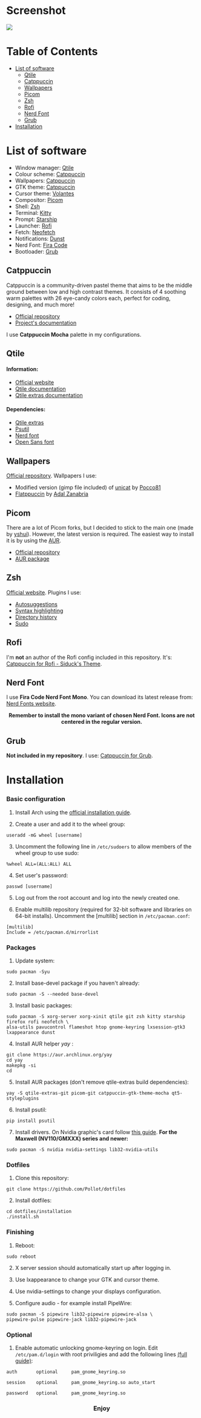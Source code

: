 # Screenshot
<img src="screenshots/update1.png">

# Table of Contents
- [List of software](#list-of-software)
    - [Qtile](#qtile)
    - [Catppuccin](#catppuccin)
    - [Wallpapers](#wallpapers)
    - [Picom](#picom)
    - [Zsh](#zsh)
    - [Rofi](#rofi)
    - [Nerd Font](#nerd-font)
    - [Grub](#grub)
- [Installation](#installation)

# List of software
- Window manager: [Qtile](#qtile)
- Colour scheme: [Catppuccin](#catppuccin)
- Wallpapers: [Catppuccin](#wallpapers)
- GTK theme: [Catppuccin](https://github.com/catppuccin/gtk)
- Cursor theme: [Volantes](https://www.gnome-look.org/p/1356095)
- Compositor: [Picom](#picom)
- Shell: [Zsh](#zsh)
- Terminal: [Kitty](https://sw.kovidgoyal.net/kitty/)
- Prompt: [Starship](https://starship.rs/)
- Launcher: [Rofi](#rofi)
- Fetch: [Neofetch](https://github.com/dylanaraps/neofetch)
- Notifications: [Dunst](https://dunst-project.org/)
- Nerd Font: [Fira Code](#nerd-font)
- Bootloader: [Grub](#grub)

## Catppuccin
Catppuccin is a community-driven pastel theme that aims to be the middle ground between low and high contrast themes. It consists of 4 soothing warm palettes with 26 eye-candy colors each, perfect for coding, designing, and much more!
- [Official repository](https://github.com/catppuccin/catppuccin)
- [Project's documentation](https://github.com/catppuccin/catppuccin/tree/dev/docs)

I use **Catppuccin Mocha** palette in my configurations.
## Qtile
#### Information:
- [Official website](http://www.qtile.org/)
- [Qtile documentation](http://docs.qtile.org/en/stable/)
- [Qtile extras documentation](https://qtile-extras.readthedocs.io/en/stable/index.html)
#### Dependencies:
- [Qtile extras](https://qtile-extras.readthedocs.io/en/stable/manual/install.html)
- [Psutil](https://pypi.org/project/psutil/)
- [Nerd font](#nerd-font)
- [Open Sans font](https://fonts.google.com/specimen/Open+Sans)

## Wallpapers
[Official repository](https://github.com/catppuccin/wallpapers). Wallpapers I use:
- Modified version (gimp file included) of [unicat](https://github.com/catppuccin/wallpapers/blob/main/minimalistic/black5_unicat.png) by [Pocco81](https://github.com/Pocco81)
- [Flatppuccin](https://github.com/catppuccin/wallpapers/blob/main/flatppuccin/flatppuccin_4k_macchiato.png) by [Adal Zanabria](https://github.com/AdalZanabria)

## Picom
There are a lot of Picom forks, but I decided to stick to the main one (made by [yshui](https://github.com/yshui)). However, the latest version is required. The easiest way to install it is by using the [AUR](https://aur.archlinux.org/).
- [Official repository](https://github.com/yshui/picom)
- [AUR package](https://aur.archlinux.org/packages/picom-git)

## Zsh
[Official website](https://www.zsh.org/). Plugins I use:
- [Autosuggestions](https://github.com/zsh-users/zsh-autosuggestions)
- [Syntax highlighting](https://github.com/zsh-users/zsh-syntax-highlighting)
- [Directory history](https://github.com/ohmyzsh/ohmyzsh/tree/master/plugins/dirhistory)
- [Sudo](https://github.com/ohmyzsh/ohmyzsh/tree/master/plugins/sudo)

## Rofi
I'm **not** an author of the Rofi config included in this repository. It's: [Catppuccin for Rofi - Siduck's Theme](https://github.com/catppuccin/rofi/tree/main/basic).

## Nerd Font
I use **Fira Code Nerd Font Mono**. You can download its latest release from: [Nerd Fonts website](https://www.nerdfonts.com/font-downloads).

**<p align="center">Remember to install the mono variant of chosen Nerd Font. Icons are not centered in the regular version.</p>**

## Grub
**Not included in my repository**. I use: [Catppuccin for Grub](https://github.com/catppuccin/grub).

# Installation

### Basic configuration
1. Install Arch using the [official installation guide](https://wiki.archlinux.org/title/installation_guide).

2. Create a user and add it to the wheel group:
```
useradd -mG wheel [username]
```

3. Uncomment the following line in ```/etc/sudoers``` to allow members of the wheel group to use sudo:
```
%wheel ALL=(ALL:ALL) ALL
```

4. Set user's password:
```
passwd [username]
```

5. Log out from the root account and log into the newly created one.

6. Enable multilib repository (required for 32-bit software and libraries on 64-bit installs). Uncomment the [multilib] section in ```/etc/pacman.conf```:
```
[multilib]
Include = /etc/pacman.d/mirrorlist
```

### Packages
1. Update system:
```
sudo pacman -Syu
```

2. Install base-devel package if you haven't already:
```
sudo pacman -S --needed base-devel
```

3. Install basic packages:
```
sudo pacman -S xorg-server xorg-xinit qtile git zsh kitty starship firefox rofi neofetch \
alsa-utils pavucontrol flameshot htop gnome-keyring lxsession-gtk3 lxappearance dunst
```

4. Install AUR helper *yay* :
```
git clone https://aur.archlinux.org/yay
cd yay
makepkg -si
cd
```

5. Install AUR packages (don't remove qtile-extras build dependencies):
```
yay -S qtile-extras-git picom-git catppuccin-gtk-theme-mocha qt5-styleplugins
```

6. Install psutil:
```
pip install psutil
```

7. Install drivers. On Nvidia graphic's card follow [this guide](https://wiki.archlinux.org/title/NVIDIA). **For the Maxwell (NV110/GMXXX) series and newer:**
```
sudo pacman -S nvidia nvidia-settings lib32-nvidia-utils
```

### Dotfiles

1. Clone this repository:
```
git clone https://github.com/Pollot/dotfiles
```

2. Install dotfiles:
```
cd dotfiles/installation
./install.sh
```

### Finishing

1. Reboot:
```
sudo reboot
```

2. X server session should automatically start up after logging in.

3. Use lxappearance to change your GTK and cursor theme.

4. Use nvidia-settings to change your displays configuration.

5. Configure audio - for example install PipeWire:
```
sudo pacman -S pipewire lib32-pipewire pipewire-alsa \
pipewire-pulse pipewire-jack lib32-pipewire-jack
```

### Optional
1. Enable automatic unlocking gnome-keyring on login. Edit ```/etc/pam.d/login``` with root priviligies and add the following lines [(full guide)](https://wiki.archlinux.org/title/GNOME/Keyring):
```
auth       optional     pam_gnome_keyring.so

session    optional     pam_gnome_keyring.so auto_start

password   optional     pam_gnome_keyring.so
```

<h3 align="center">Enjoy</h3>
